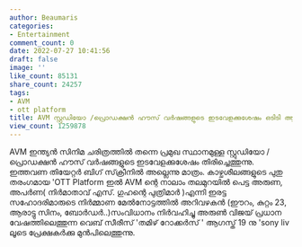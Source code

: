 ```yaml
---
author: Beaumaris
categories:
- Entertainment
comment_count: 0
date: 2022-07-27 10:41:56
draft: false
image: ''
like_count: 85131
share_count: 24257
tags:
- AVM
- ott platform
title: AVM സ്റ്റുഡിയോ /പ്രൊഡക്ഷൻ ഹൗസ് വർഷങ്ങളുടെ ഇടവേളക്കുശേഷം ഒടിടി ആയി തിരിച്ചെത്തുന്നു
view_count: 1259878
---
```


AVM ഇന്ത്യൻ സിനിമ ചരിത്രത്തിൽ തന്നെ പ്രമുഖ സ്ഥാനമുള്ള സ്റ്റുഡിയോ /പ്രൊഡക്ഷൻ ഹൗസ് വർഷങ്ങളുടെ ഇടവേളക്കുശേഷം തിരിച്ചെത്തുന്നു. ഇത്തവണ തിയേറ്റർ ബിഗ് സ്‌ക്രീനിൽ അല്ലെന്നു മാത്രം. കാഴ്ചശീലങ്ങളുടെ പുതു തരംഗമായ 'OTT Platform ഇൽ AVM ന്റെ നാലാം തലമുറയിൽ പെട്ട അരുണ, അപർണ( നിർമാതാവ് എസ്. ഗുഹന്റെ പുത്രിമാർ )എന്നി ഇരട്ട സഹോദരിമാരുടെ നിർമ്മാണ മേൽനോട്ടത്തിൽ അറിവഴകൻ (ഈറം, കുറ്റം 23, ആരാട്ടു സിനം, ബോർഡർ..)സംവിധാനം നിർവഹിച്ചു അരുൺ വിജയ് പ്രധാന വേഷത്തിലെത്തുന്ന വെബ് സീരീസ് 'തമിഴ് റോക്കർസ് ' ആഗസ്ത് 19 നു 'sony liv ലൂടെ പ്രേക്ഷകർക്കു മുൻപിലെത്തുന്നു.